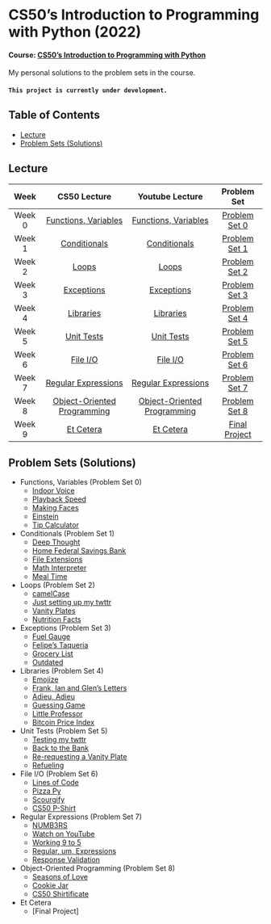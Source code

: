 # CS50’s Introduction to Programming with Python (2022)

#### Course: [CS50’s Introduction to Programming with Python](https://cs50.harvard.edu/python/2022/)

My personal solutions to the problem sets in the course.

#### `This project is currently under development.`

## Table of Contents
- [Lecture](#lecture)
- [Problem Sets (Solutions)](#problem-sets-solutions)

## Lecture
|   Week | CS50 Lecture                                                                 | Youtube Lecture                                             | Problem Set                                                    |
|:------:|:----------------------------------------------------------------------------:|:-----------------------------------------------------------:|:--------------------------------------------------------------:|
| Week 0 | [Functions, Variables](https://cs50.harvard.edu/python/2022/weeks/0/)        | [Functions, Variables](https://youtu.be/JP7ITIXGpHk)        | [Problem Set 0](https://cs50.harvard.edu/python/2022/psets/0/) |
| Week 1 | [Conditionals](https://cs50.harvard.edu/python/2022/weeks/1/)                | [Conditionals](https://youtu.be/_b6NgY_pMdw)                | [Problem Set 1](https://cs50.harvard.edu/python/2022/psets/1/) |
| Week 2 | [Loops](https://cs50.harvard.edu/python/2022/weeks/2/)                       | [Loops](https://youtu.be/-7xg8pGcP6w)                       | [Problem Set 2](https://cs50.harvard.edu/python/2022/psets/2/) |
| Week 3 | [Exceptions](https://cs50.harvard.edu/python/2022/weeks/3/)                  | [Exceptions](https://youtu.be/LW7g1169v7w)                  | [Problem Set 3](https://cs50.harvard.edu/python/2022/psets/3/) |
| Week 4 | [Libraries](https://cs50.harvard.edu/python/2022/weeks/4/)                   | [Libraries](https://youtu.be/MztLZWibctI)                   | [Problem Set 4](https://cs50.harvard.edu/python/2022/psets/4/) |
| Week 5 | [Unit Tests](https://cs50.harvard.edu/python/2022/weeks/5/)                  | [Unit Tests](https://youtu.be/tIrcxwLqzjQ)                  | [Problem Set 5](https://cs50.harvard.edu/python/2022/psets/5/) |
| Week 6 | [File I/O](https://cs50.harvard.edu/python/2022/weeks/6/)                    | [File I/O](https://youtu.be/KD-Yoel6EVQ)                    | [Problem Set 6](https://cs50.harvard.edu/python/2022/psets/6/) |
| Week 7 | [Regular Expressions](https://cs50.harvard.edu/python/2022/weeks/7/)         | [Regular Expressions](https://youtu.be/hy3sd9MOAcc)         | [Problem Set 7](https://cs50.harvard.edu/python/2022/psets/7/) |
| Week 8 | [Object-Oriented Programming](https://cs50.harvard.edu/python/2022/weeks/8/) | [Object-Oriented Programming](https://youtu.be/e4fwY9ZsxPw) | [Problem Set 8](https://cs50.harvard.edu/python/2022/psets/8/) |
| Week 9 | [Et Cetera](https://cs50.harvard.edu/python/2022/weeks/9/)                   | [Et Cetera](https://youtu.be/6pgodt1mezg)                   | [Final Project](https://cs50.harvard.edu/python/2022/project/) |

## Problem Sets (Solutions)
- Functions, Variables (Problem Set 0)
  - [Indoor Voice](00-Functions_and_Variables/indoor.py)
  - [Playback Speed](00-Functions_and_Variables/playback.py)
  - [Making Faces](00-Functions_and_Variables/faces.py)
  - [Einstein](00-Functions_and_Variables/einstein.py)
  - [Tip Calculator](00-Functions_and_Variables/tip.py)
- Conditionals (Problem Set 1)
  - [Deep Thought](01-Conditionals/deep.py)
  - [Home Federal Savings Bank](01-Conditionals/bank.py)
  - [File Extensions](01-Conditionals/extensions.py)
  - [Math Interpreter](01-Conditionals/interpreter.py)
  - [Meal Time](01-Conditionals/meal.py)
- Loops (Problem Set 2)
  - [camelCase](02-Loops/camel.py)
  - [Just setting up my twttr](02-Loops/twttr.py)
  - [Vanity Plates](02-Loops/plates.py)
  - [Nutrition Facts](02-Loops/nutrition.py)
- Exceptions (Problem Set 3)
  - [Fuel Gauge](03-Exceptions/fuel.py)
  - [Felipe’s Taqueria](03-Exceptions/taqueria.py)
  - [Grocery List](03-Exceptions/grocery.py)
  - [Outdated](03-Exceptions/outdated.py)
- Libraries (Problem Set 4)
  - [Emojize](04-Libraries/emojize.py)
  - [Frank, Ian and Glen’s Letters](04-Libraries/figlet.py)
  - [Adieu, Adieu](04-Libraries/adieu.py)
  - [Guessing Game](04-Libraries/game.py)
  - [Little Professor](04-Libraries/professor.py)
  - [Bitcoin Price Index](04-Libraries/bitcoin.py)
- Unit Tests (Problem Set 5)
  - [Testing my twttr](05-Unit_Tests/test_twttr/test_twttr.py)
  - [Back to the Bank](05-Unit_Tests/test_bank/test_bank.py)
  - [Re-requesting a Vanity Plate](05-Unit_Tests/test_plates/test_plates.py)
  - [Refueling](05-Unit_Tests/test_fuel/test_fuel.py)
- File I/O (Problem Set 6)
  - [Lines of Code](06-File_IO/lines/lines.py)
  - [Pizza Py](06-File_IO/pizza/pizza.py)
  - [Scourgify](06-File_IO/scourgify/scourgify.py)
  - [CS50 P-Shirt](06-File_IO/shirt/shirt.py)
- Regular Expressions (Problem Set 7)
  - [NUMB3RS](07-Regular_Expressions/numb3rs/numb3rs.py)
  - [Watch on YouTube](07-Regular_Expressions/watch.py)
  - [Working 9 to 5](07-Regular_Expressions/working/working.py)
  - [Regular, um, Expressions](07-Regular_Expressions/um/um.py)
  - [Response Validation](07-Regular_Expressions/response.py)
- Object-Oriented Programming (Problem Set 8)
  - [Seasons of Love](08-Object-Oriented_Programming/seasons/seasons.py)
  - [Cookie Jar](08-Object-Oriented_Programming/jar/jar.py)
  - [CS50 Shirtificate](08-Object-Oriented_Programming/shirtificate/shirtificate.py)
- Et Cetera
  - [Final Project]
